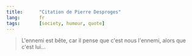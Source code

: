```yaml
---
title:      "Citation de Pierre Desproges"
lang:       fr
tags:       [society, humour, quote]
---
```


> L'ennemi est bête, car il pense que c'est nous l'ennemi, alors que c'est lui…
